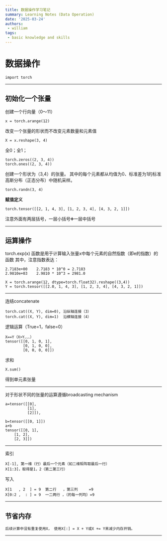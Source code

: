 ```yaml
---
title: 数据操作学习笔记
summary: Learning Notes (Data Operation)
date: '2025-03-24'
authors:
 - william
tags:
 - basic knowledge and skills
---
```

# 数据操作

    import torch

---
## 初始化一个张量

创建一个行向量（0～11）

    x = torch.arange(12)

改变一个张量的形状而不改变元素数量和元素值

    X = x.reshape(3, 4)

全0；全1；

    torch.zeros((2, 3, 4))
    torch.ones((2, 3, 4))

创建一个形状为（3,4）的张量。 
其中的每个元素都从均值为0、标准差为1的标准高斯分布（正态分布）中随机采样。

    torch.randn(3, 4)

**赋值定义**

    torch.tensor([[2, 1, 4, 3], [1, 2, 3, 4], [4, 3, 2, 1]])
注意外面有两层括号，一层小括号➕一层中括号

---

## 运算操作

torch.exp(x) 函数是用于计算输入张量x中每个元素的自然指数（即e的指数）的函数
其中，注意指数表达：

    2.7183e+00    2.7183 * 10^0 = 2.7183
    2.9810e+03    2.9810 * 10^3 = 2981.0

    X = torch.arange(12, dtype=torch.float32).reshape((3,4))
    Y = torch.tensor([[2.0, 1, 4, 3], [1, 2, 3, 4], [4, 3, 2, 1]])
---
连结concatenate

    torch.cat((X, Y), dim=0), 沿纵轴连接（3）
    torch.cat((X, Y), dim=1)  沿横轴连接（4）

逻辑运算（True=1，false=0）

    X==Y（X>Y、、、）
    tensor([[0, 1, 0, 1],
            [0, 1, 0, 0],
            [0, 0, 0, 0]])

求和

    X.sum()
得到单元素张量

---
对于形状不同的张量的运算遵循broadcasting mechanism

    a=tensor([[0],
              [1],
              [2]]),
            
    b=tensor([[0, 1]])
    a+b
    tensor([[0, 1],
        [1, 2],
        [2, 3]])
---
索引

    X[-1], 第一维（行）最后一个元素（如二维矩阵取最后一行）
    X[1:3]，取得是1，2（第二第三行）

写入

    X[1   , 2  ] = 9  第二行   ，第三列     =9
    X[0:2 ,  : ] = 9  一二两行 ，（的每一列均）=9

---
## 节省内存

    后续计算中没有重复使用X， 使用X[:] = X + Y或X += Y来减少内存开销。
---
